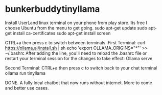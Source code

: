 # bunkerbuddytinyllama

Install UserLand linux terminal on your phone from play store. Its free
I choose Ubuntu from the menu to get going.
sudo apt-get update
sudo apt-get install ca-certificates
sudo apt-get install screen 

CTRL+a then press c to switch between terminals.
First Terminal:
curl https://ollama.ai/install.sh | sh
echo 'export OLLAMA_ORIGINS="*"' >> ~/.bashrc
After adding the line, you'll need to reload the .bashrc file or restart your terminal session for the changes to take effect:
Ollama serve

Second Terminal:
CTRL+a then press c to switch back to your chat terminal
ollama run tinyllama

DONE.
A fully local chatbot that now runs without internet. More to come and better use cases. 
